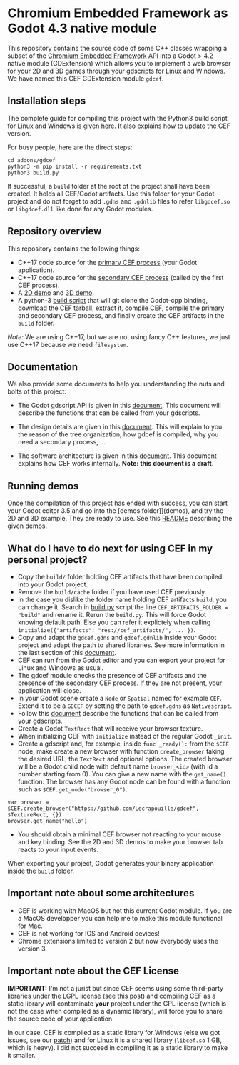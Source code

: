 # Chromium Embedded Framework as Godot 4.3 native module

This repository contains the source code of some C++ classes wrapping a subset
of the [Chromium Embedded Framework](https://bitbucket.org/chromiumembedded/cef/wiki/Home)
API into a Godot > 4.2 native module (GDExtension) which allows you to
implement a web browser for your 2D and 3D games through your gdscripts for
Linux and Windows. We have named this CEF GDExtension module `gdcef`.

## Installation steps

The complete guide for compiling this project with the Python3 build script for Linux and Windows
is given [here](doc/installation.md). It also explains how to update the CEF version.

For busy people, here are the direct steps:

```
cd addons/gdcef
python3 -m pip install -r requirements.txt
python3 build.py
```

If successful, a `build` folder at the root of the project shall have been created.
It holds all CEF/Godot artifacts. Use this folder for your Godot project and do not
forget to add `.gdns` and `.gdnlib` files to refer `libgdcef.so` or `libgdcef.dll`
like done for any Godot modules.

## Repository overview

This repository contains the following things:
- C++17 code source for the [primary CEF process](gdcef/) (your
  Godot application).
- C++17 code source for the [secondary CEF process](subprocess/)
  (called by the first CEF process).
- A [2D demo](demos/2D/) and [3D demo](demos/3D/).
- A python-3 [build script](build.py) that will git clone the
  Godot-cpp binding, download the CEF tarball, extract it, compile CEF, compile the primary and
  secondary CEF process, and finally create the CEF artifacts in the `build` folder.

*Note:* We are using C++17, but we are not using fancy C++ features, we just
use C++17 because we need `filesystem`.

## Documentation

We also provide some documents to help you understanding the nuts and bolts of this project:

- The Godot gdscript API is given in this [document](doc/API.md).
  This document will describe the functions that can be called from your gdscripts.

- The design details are given in this
  [document](doc/detailsdesign.md). This will explain to you
  the reason of the tree organization, how gdcef is compiled, why you need a
  secondary process, ...

- The software architecture is given in this
  [document](doc/architecture.md). This document explains how CEF
  works internally. **Note: this document is a draft**.

## Running demos

Once the compilation of this project has ended with success, you
can start your Godot editor 3.5 and go into the [demos folder]](demos), and try the
2D and 3D example. They are ready to use. See this [README](demos/README.md)
describing the given demos.

## What do I have to do next for using CEF in my personal project?

- Copy the `build/` folder holding CEF artifacts that have been compiled into
  your Godot project.
- Remove the `build/cache` folder if you have used CEF previously.
- In the case you dislike the folder name holding CEF artifacts `build`, you can change it.
  Search in [build.py](../build.py) script the line `CEF_ARTIFACTS_FOLDER = "build"`
  and rename it. Rerun the `build.py`. This will force Godot knowing default path.
  Else you can refer it explictely when calling `initialize({"artifacts": "res://cef_artifacts/", ... })`.
- Copy and adapt the `gdcef.gdns` and `gdcef.gdnlib` inside your Godot
  project and adapt the path to shared libraries. See more information in the last
  section of this [document](doc/detailsdesign.md).
- CEF can run from the Godot editor and you can export your project for Linux
  and Windows as usual.
- The gdcef module checks the presence of CEF artifacts and the presence of the
  secondary CEF process.  If they are not present, your application will close.
- In your Godot scene create a `Node` or `Spatial` named for example
  `CEF`. Extend it to be a `GDCEF` by setting the path to `gdcef.gdns` as
  `Nativescript`.
- Follow this [document](doc/API.md) describe the functions that can be called from your gdscripts.
- Create a Godot `TextRect` that will receive your browser texture.
- When initializing CEF with `initialize` instead of the regular Godot `_init`.
- Create a gdscript and, for example, inside `func _ready():` from the `$CEF`
  node, make create a new browser with function `create_browser` taking the desired URL,
  the `TextRect` and optional options. The created browser will be a Godot
  child node with default name `browser_<id>` (with id a number starting from 0). You can give
  a new name with the `get_name()` function. The browser has any Godot node can be found with
  a function such as `$CEF.get_node("browser_0")`.

```
var browser = $CEF.create_browser("https://github.com/Lecrapouille/gdcef", $TextureRect, {})
browser.get_name("hello")
```

- You should obtain a minimal CEF browser not reacting to your mouse and key
binding. See the 2D and 3D demos to make your browser tab reacts to your input events.

When exporting your project, Godot generates your binary application inside
the `build` folder.

## Important note about some architectures

- CEF is working with MacOS but not this current Godot module. If you are a MacOS developper
  you can help me to make this module functional for Mac.
- CEF is not working for IOS and Android devices!
- Chrome extensions limited to version 2 but now everybody uses the version 3.

## Important note about the CEF License

**IMPORTANT:** I'm not a jurist but since CEF seems using some third-party
libraries under the LGPL license (see this
[post](https://www.magpcss.org/ceforum/viewtopic.php?f=6&t=11182)) and compiling
CEF as a static library will contaminate **your** project under the GPL license
(which is not the case when compiled as a dynamic library), will force you
to share the source code of your application.

In our case, CEF is compiled as a static library for Windows (else we got issues,
see our [patch](patches/CEF/win/)) and for Linux it is a shared library (`libcef.so`
1 GB, which is heavy). I did not succeed in compiling it as a static library to make it
smaller.

